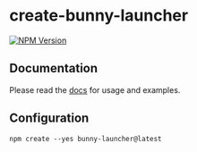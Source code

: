 # create-bunny-launcher

[![NPM Version](https://img.shields.io/npm/v/create-bunny-launcher?color=blue)](https://www.npmjs.com/package/create-bunny-launcher)

## Documentation

Please read the [docs](https://bunny-launcher.com/configuration/) for usage and examples.

## Configuration

```shell
npm create --yes bunny-launcher@latest
```
